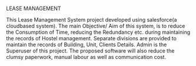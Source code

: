 LEASE MANAGEMENT

This Lease Management System project developed using salesforce(a cloudbased system). The main Objective/ Aim of this system, is to reduce the Consumption of
Time, reducing the Redundancy etc. during maintaining the records of Hostel
management. Separate divisions are provided to maintain the records of Building, Unit,
Clients Details. Admin is the Superuser of this project. The proposed software will also
reduce the clumsy paperwork, manual labour as well as communication cost.
